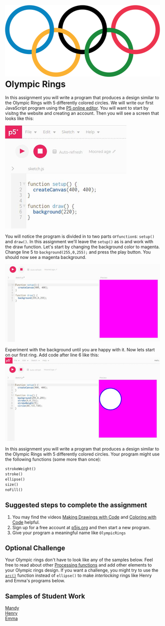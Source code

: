 ![](Olympic.png)      
Olympic Rings
=======================
In this assignment you will write a program that produces a design similar to the Olympic Rings with 5 differently colored circles. We will write our first JavaScript program using the [P5 online editor](https://editor.p5js.org/). You will want to start by visitng the website and creating an account. Then you will see a screen that looks like this:

![](Olympic1.JPG)   

You will notice the program is divided in to two parts or`function`s: `setup()` and `draw()`. In this assignment we'll leave the `setup()` as is and work with the draw function. Let's start by changing the background color to magenta. Change line 5 to `background(255,0,255);` and press the play button. You should now see a magenta background.

![](Olympic2.JPG)    

Experiment with the background until you are happy with it. Now lets start on our first ring. Add code after line 6 like this:   
![](Olympic3.JPG)    

In this assignment you will write a program that produces a design similar to the Olympic Rings with 5 differently colored circles. Your program might use the following functions (some more than once):
```python
strokeWeight()
stroke()
ellipse()
size()
noFill()
```

Suggested steps to complete the assignment
------------------------------------------
1. You may find the videos [Making Drawings with Code](https://www.khanacademy.org/computing/computer-programming/programming/drawing-basics/pt/making-drawings-with-code) and [Coloring with Code](https://www.khanacademy.org/computing/computer-programming/programming/coloring/pt/coloring-with-code) helpful.
2. Sign up for a free account at [p5js.org](https://editor.p5js.org/signup) and then start a new program.
3. Give your program a meaningful name like `OlympicRings`

Optional Challenge
------------------
Your Olympic rings don't have to look like any of the samples below. Feel free to read about other [Processing functions](http://py.processing.org/reference/) and add other elements to your Olympic rings design. If you want a challenge, you might try to use the [`arc()`](http://py.processing.org/reference/arc.html) function instead of `ellipse()` to make *interlocking* rings like Henry and Emma's programs below.


Samples of Student Work   
-----------------------   
[Mandy](OlympicRingsMandy.PNG)   
[Henry](OlympicRingsHenry.PNG)   
[Emma](OlympicRingsEmma.PNG)   
